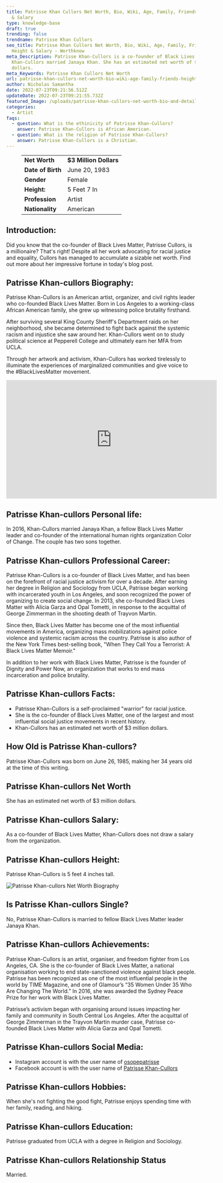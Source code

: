 ```yaml
---
title: Patrisse Khan Cullors Net Worth, Bio, Wiki, Age, Family, Friends, Height
  & Salary
type: knowledge-base
draft: true
trending: false
trendname: Patrisse Khan Cullors
seo_title: Patrisse Khan Cullors Net Worth, Bio, Wiki, Age, Family, Friends,
  Height & Salary - Worthknow
meta_Description: Patrisse Khan-Cullors is a co-founder of Black Lives.  2016,
  Khan-Cullors married Janaya Khan. She has an estimated net worth of $3 million
  dollars.
meta_Keywords: Patrisse Khan Cullors Net Worth
url: patrisse-khan-cullors-net-worth-bio-wiki-age-family-friends-height-salary
author: Nicholas Samantha
date: 2022-07-23T09:21:56.512Z
updateDate: 2022-07-23T09:21:55.732Z
featured_Image: /uploads/patrisse-khan-cullors-net-worth-bio-and-details-.webp
categories:
  - Artist
faqs:
  - question: What is the ethinicity of Patrisse Khan-Cullors?
    answer: Patrisse Khan-Cullors is African American.
  - question: What is the religion of Patrisse Khan-Cullors?
    answer: Patrisse Khan-Cullors is a Christian.
---
```

<figure class="wp-block-table is-style-stripes">
  <table>
    <tbody>
      <tr>
        <td>
          <strong>Net Worth</strong>
        </td>
        <td>
          <strong>$3 Million Dollars</strong>
        </td>
      </tr>
      <tr>
        <td>
          <strong>Date of Birth</strong>
        </td>
        <td>June 20, 1983</td>
      </tr>
      <tr>
        <td>
          <strong>Gender</strong>
        </td>
        <td>Female</td>
      </tr>
      <tr>
        <td>
          <strong>Height:</strong>
        </td>
        <td>5 Feet 7 In</td>
      </tr>
      <tr>
        <td>
          <strong>Profession</strong>
        </td>
        <td>Artist</td>
      </tr>
      <tr>
        <td>
          <strong>Nationality</strong>
        </td>
        <td>American</td>
      </tr>
    </tbody>
  </table>
</figure>

## **Introduction:**

Did you know that the co-founder of Black Lives Matter, Patrisse Cullors, is a millionaire? That's right! Despite all her work advocating for racial justice and equality, Cullors has managed to accumulate a sizable net worth. Find out more about her impressive fortune in today's blog post.

## **Patrisse Khan-cullors Biography:**

Patrisse Khan-Cullors is an American artist, organizer, and civil rights leader who co-founded Black Lives Matter. Born in Los Angeles to a working-class African American family, she grew up witnessing police brutality firsthand. 

After surviving several King County Sheriff's Department raids on her neighborhood, she became determined to fight back against the systemic racism and injustice she saw around her. Khan-Cullors went on to study political science at Pepperell College and ultimately earn her MFA from UCLA.

Through her artwork and activism, Khan-Cullors has worked tirelessly to illuminate the experiences of marginalized communities and give voice to the #BlackLivesMatter movement. 

<iframe width="560" height="315" src="https://www.youtube.com/embed/IxqAHLNi2mM" title="YouTube video player" frameborder="0" allow="accelerometer; autoplay; clipboard-write; encrypted-media; gyroscope; picture-in-picture" allowfullscreen></iframe>

## **Patrisse Khan-cullors Personal life:**

In 2016, Khan-Cullors married Janaya Khan, a fellow Black Lives Matter leader and co-founder of the international human rights organization Color of Change. The couple has two sons together.

## **Patrisse Khan-cullors Professional Career:**

Patrisse Khan-Cullors is a co-founder of Black Lives Matter, and has been on the forefront of racial justice activism for over a decade. After earning her degree in Religion and Sociology from UCLA, Patrisse began working with incarcerated youth in Los Angeles, and soon recognized the power of organizing to create social change. In 2013, she co-founded Black Lives Matter with Alicia Garza and Opal Tometti, in response to the acquittal of George Zimmerman in the shooting death of Trayvon Martin.

Since then, Black Lives Matter has become one of the most influential movements in America, organizing mass mobilizations against police violence and systemic racism across the country. Patrisse is also author of the New York Times best-selling book, "When They Call You a Terrorist: A Black Lives Matter Memoir."

In addition to her work with Black Lives Matter, Patrisse is the founder of Dignity and Power Now, an organization that works to end mass incarceration and police brutality.

## **Patrisse Khan-cullors Facts:**

* Patrisse Khan-Cullors is a self-proclaimed "warrior" for racial justice.
* She is the co-founder of Black Lives Matter, one of the largest and most influential social justice movements in recent history.
* Khan-Cullors has an estimated net worth of $3 million dollars.

## **How Old is Patrisse Khan-cullors?**

Patrisse Khan-Cullors was born on June 26, 1985, making her 34 years old at the time of this writing.

## **Patrisse Khan-cullors Net Worth**

She has an estimated net worth of $3 million dollars.

## **Patrisse Khan-cullors Salary:**

As a co-founder of Black Lives Matter, Khan-Cullors does not draw a salary from the organization.

## **Patrisse Khan-cullors Height:**

Patrisse Khan-Cullors is 5 feet 4 inches tall.

![Patrisse Khan-cullors Net Worth Biography](/uploads/patrisse-khan-cullors-net-worth-.webp)

## **Is Patrisse Khan-cullors Single?** 

No, Patrisse Khan-Cullors is married to fellow Black Lives Matter leader Janaya Khan.

## **Patrisse Khan-cullors Achievements:**

Patrisse Khan-Cullors is an artist, organiser, and freedom fighter from Los Angeles, CA. She is the co-founder of Black Lives Matter, a national organisation working to end state-sanctioned violence against black people. Patrisse has been recognized as one of the most influential people in the world by TIME Magazine, and one of Glamour’s “35 Women Under 35 Who Are Changing The World.” In 2016, she was awarded the Sydney Peace Prize for her work with Black Lives Matter.

Patrisse’s activism began with organising around issues impacting her family and community in South Central Los Angeles. After the acquittal of George Zimmerman in the Trayvon Martin murder case, Patrisse co-founded Black Lives Matter with Alicia Garza and Opal Tometti.

## **Patrisse Khan-cullors Social Media:**

* Instagram account is with the user name of <a href="https://www.instagram.com/osopepatrisse/" target="_blank" rel="nofollow"   rel="noopener">osopepatrisse</a>
* Facebook account is with the user name of <a href="https://www.facebook.com/people/Patrisse-Khan-Cullors/727718905/" target="_blank" rel="nofollow"   rel="noopener">Patrisse Khan-Cullors </a>

## **Patrisse Khan-cullors Hobbies:**

When she's not fighting the good fight, Patrisse enjoys spending time with her family, reading, and hiking.

## **Patrisse Khan-cullors Education:**

Patrisse graduated from UCLA with a degree in Religion and Sociology.

## **Patrisse Khan-cullors Relationship Status**

Married.